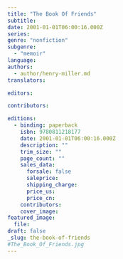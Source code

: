 ```yaml
---
title: "The Book Of Friends"
subtitle:
date: 2001-01-01T06:00:16.000Z
series:
genre: "nonfiction"
subgenre:
  - "memoir"
language:
authors:
  - author/henry-miller.md
translators:

editors:

contributors:

editions:
  - binding: paperback
    isbn: 9780811218177
    date: 2001-01-01T06:00:16.000Z
    description: ""
    trim_size: ""
    page_count: ""
    sales_data:
      forsale: false
      saleprice:
      shipping_charge:
      price_us:
      price_cn:
    contributors:
    cover_image:
featured_image:
  file:
draft: false
_slug: the-book-of-friends
#The_Book_Of_Friends.jpg
---
```

